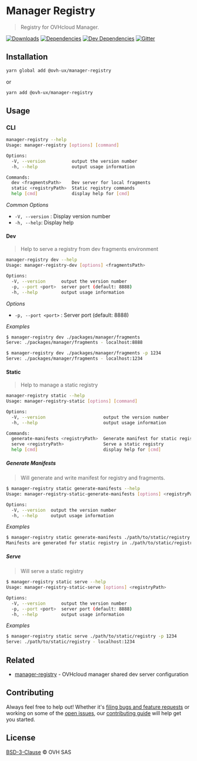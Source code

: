 # Manager Registry

> Registry for OVHcloud Manager.

[![Downloads](https://badgen.net/npm/dt/@ovh-ux/manager-registry)](https://npmjs.com/package/@ovh-ux/manager-registry) [![Dependencies](https://badgen.net/david/dep/ovh-ux/manager/packages/manager/tools/registry)](https://npmjs.com/package/@ovh-ux/manager-registry?activeTab=dependencies) [![Dev Dependencies](https://badgen.net/david/dev/ovh-ux/manager/packages/manager/tools/registry)](https://npmjs.com/package/@ovh-ux/manager-registry?activeTab=dependencies) [![Gitter](https://badgen.net/badge/gitter/ovh-ux/blue?icon=gitter)](https://gitter.im/ovh/ux)

## Installation

```sh
yarn global add @ovh-ux/manager-registry
```

or

```sh
yarn add @ovh-ux/manager-registry
```

## Usage

### CLI

```sh
manager-registry --help
Usage: manager-registry [options] [command]

Options:
  -V, --version          output the version number
  -h, --help             output usage information

Commands:
  dev <fragmentsPath>    Dev server for local fragments
  static <registryPath>  Static registry commands
  help [cmd]             display help for [cmd]

```

*Common Options*

* `-V, --version` : Display version number
* `-h, --help`: Display help

#### Dev

> Help to serve a registry from dev fragments environment

```sh
manager-registry dev --help
Usage: manager-registry-dev [options] <fragmentsPath>

Options:
  -V, --version      output the version number
  -p, --port <port>  server port (default: 8888)
  -h, --help         output usage information

```

*Options*

* `-p, --port <port>` : Server port (default: 8888)

*Examples*

```sh
$ manager-registry dev ./packages/manager/fragments
Serve: ./packages/manager/fragments - localhost:8888

$ manager-registry dev ./packages/manager/fragments -p 1234
Serve: ./packages/manager/fragments - localhost:1234
```

#### Static

> Help to manage a static registry

```sh
manager-registry static --help
Usage: manager-registry-static [options] [command]

Options:
  -V, --version                      output the version number
  -h, --help                         output usage information

Commands:
  generate-manifests <registryPath>  Generate manifest for static registry
  serve <registryPath>               Serve a static registry
  help [cmd]                         display help for [cmd]

```

##### Generate Manifests

> Will generate and write manifest for registry and fragments.

```sh
$ manager-registry static generate-manifests --help
Usage: manager-registry-static-generate-manifests [options] <registryPath>

Options:
  -V, --version  output the version number
  -h, --help     output usage information
```

*Examples*

```sh
$ manager-registry static generate-manifests ./path/to/static/registry
Manifests are generated for static registry in ./path/to/static/registry
```


##### Serve

> Will serve a static registry

```sh
$ manager-registry static serve --help
Usage: manager-registry-static-serve [options] <registryPath>

Options:
  -V, --version      output the version number
  -p, --port <port>  server port (default: 8888)
  -h, --help         output usage information
```

*Examples*

```sh
$ manager-registry static serve ./path/to/static/registry -p 1234
Serve: ./path/to/static/registry - localhost:1234
```

## Related

* [manager-registry](https://github.com/ovh-ux/manager/tree/master/packages/manager/tools/registry) - OVHcloud manager shared dev server configuration

## Contributing

Always feel free to help out! Whether it's [filing bugs and feature requests](https://github.com/ovh/manager/issues/new) or working on some of the [open issues](https://github.com/ovh/manager/issues), our [contributing guide](https://github.com/ovh/manager/blob/master/CONTRIBUTING.md) will help get you started.

## License

[BSD-3-Clause](LICENSE) © OVH SAS

